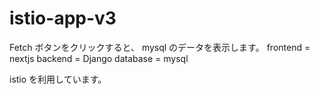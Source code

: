 # istio-app-v3
Fetch ボタンをクリックすると、 mysql のデータを表示します。
frontend = nextjs
backend  = Django
database = mysql

istio を利用しています。
